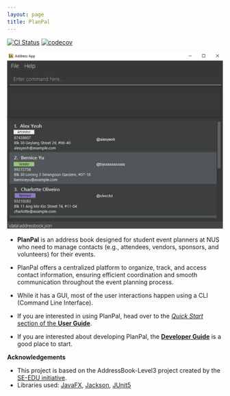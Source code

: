 ```yaml
---
layout: page
title: PlanPal
---
```


[![CI Status](https://github.com/AY2425S1-CS2103T-F09-2/tp/workflows/Java%20CI/badge.svg)](https://github.com/AY2425S1-CS2103T-F09-2/tp/actions)
[![codecov](https://codecov.io/gh/AY2425S1-CS2103T-F09-2/tp/branch/master/graph/badge.svg)](https://codecov.io/gh/AY2425S1-CS2103T-F09-2/tp)

![Ui](images/Ui.png)

* **PlanPal** is an address book designed for student event planners at NUS who need to manage contacts (e.g., attendees, vendors, sponsors, and volunteers) for their events. 
* PlanPal offers a centralized platform to organize, track, and access contact information, ensuring efficient coordination and smooth communication throughout the event planning process.
* While it has a GUI, most of the user interactions happen using a CLI (Command Line Interface).

* If you are interested in using PlanPal, head over to the [_Quick Start_ section of the **User Guide**](UserGuide.html#quick-start).
* If you are interested about developing PlanPal, the [**Developer Guide**](DeveloperGuide.html) is a good place to start.

**Acknowledgements**
* This project is based on the AddressBook-Level3 project created by the [SE-EDU initiative](https://se-education.org).
* Libraries used: [JavaFX](https://openjfx.io/), [Jackson](https://github.com/FasterXML/jackson), [JUnit5](https://github.com/junit-team/junit5)
